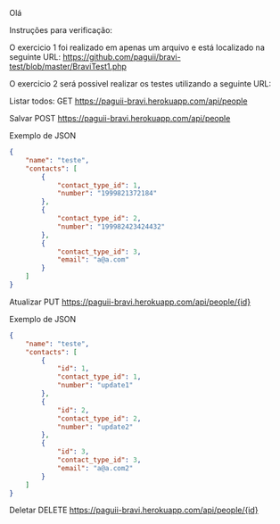 Olá 

Instruções para verificação:

O exercicio 1 foi realizado em apenas um arquivo e está localizado na seguinte URL:
https://github.com/paguii/bravi-test/blob/master/BraviTest1.php

O exercicio 2 será possivel realizar os testes utilizando a seguinte URL:

Listar todos:
GET
https://paguii-bravi.herokuapp.com/api/people

Salvar
POST
https://paguii-bravi.herokuapp.com/api/people

Exemplo de JSON

```json
{
    "name": "teste",
    "contacts": [
        {
            "contact_type_id": 1,
            "number": "1999821372184"
        },
        {
            "contact_type_id": 2,
            "number": "199982423424432"
        },
        {
            "contact_type_id": 3,
            "email": "a@a.com"
        }
    ]
}
```

Atualizar
PUT
https://paguii-bravi.herokuapp.com/api/people/{id}

Exemplo de JSON
```json
{
    "name": "teste",
    "contacts": [
        {
            "id": 1,
            "contact_type_id": 1,
            "number": "update1"
        },
        {
            "id": 2,
            "contact_type_id": 2,
            "number": "update2"
        },
        {
            "id": 3,
            "contact_type_id": 3,
            "email": "a@a.com2"
        }
    ]
}
```

Deletar
DELETE
https://paguii-bravi.herokuapp.com/api/people/{id}

